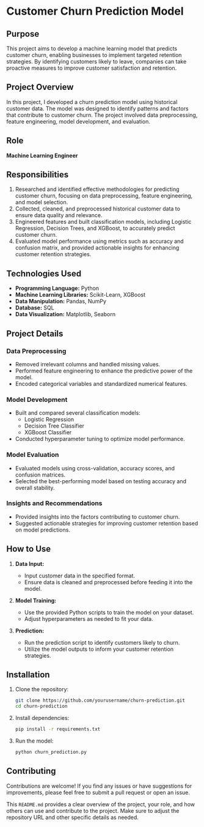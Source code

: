 # Customer Churn Prediction Model

## Purpose

This project aims to develop a machine learning model that predicts customer churn, enabling businesses to implement targeted retention strategies. By identifying customers likely to leave, companies can take proactive measures to improve customer satisfaction and retention.

## Project Overview

In this project, I developed a churn prediction model using historical customer data. The model was designed to identify patterns and factors that contribute to customer churn. The project involved data preprocessing, feature engineering, model development, and evaluation.

## Role

**Machine Learning Engineer**

## Responsibilities

1. Researched and identified effective methodologies for predicting customer churn, focusing on data preprocessing, feature engineering, and model selection.
2. Collected, cleaned, and preprocessed historical customer data to ensure data quality and relevance.
3. Engineered features and built classification models, including Logistic Regression, Decision Trees, and XGBoost, to accurately predict customer churn.
4. Evaluated model performance using metrics such as accuracy and confusion matrix, and provided actionable insights for enhancing customer retention strategies.

## Technologies Used

- **Programming Language:** Python
- **Machine Learning Libraries:** Scikit-Learn, XGBoost
- **Data Manipulation:** Pandas, NumPy
- **Database:** SQL
- **Data Visualization:** Matplotlib, Seaborn

## Project Details

### Data Preprocessing

- Removed irrelevant columns and handled missing values.
- Performed feature engineering to enhance the predictive power of the model.
- Encoded categorical variables and standardized numerical features.

### Model Development

- Built and compared several classification models:
  - Logistic Regression
  - Decision Tree Classifier
  - XGBoost Classifier
- Conducted hyperparameter tuning to optimize model performance.

### Model Evaluation

- Evaluated models using cross-validation, accuracy scores, and confusion matrices.
- Selected the best-performing model based on testing accuracy and overall stability.

### Insights and Recommendations

- Provided insights into the factors contributing to customer churn.
- Suggested actionable strategies for improving customer retention based on model predictions.

## How to Use

1. **Data Input:**
   - Input customer data in the specified format.
   - Ensure data is cleaned and preprocessed before feeding it into the model.

2. **Model Training:**
   - Use the provided Python scripts to train the model on your dataset.
   - Adjust hyperparameters as needed to fit your data.

3. **Prediction:**
   - Run the prediction script to identify customers likely to churn.
   - Utilize the model outputs to inform your customer retention strategies.

## Installation

1. Clone the repository:
   ```bash
   git clone https://github.com/yourusername/churn-prediction.git
   cd churn-prediction
   ```

2. Install dependencies:
   ```bash
   pip install -r requirements.txt
   ```

3. Run the model:
   ```bash
   python churn_prediction.py
   ```

## Contributing

Contributions are welcome! If you find any issues or have suggestions for improvements, please feel free to submit a pull request or open an issue.

This `README.md` provides a clear overview of the project, your role, and how others can use and contribute to the project. Make sure to adjust the repository URL and other specific details as needed.
